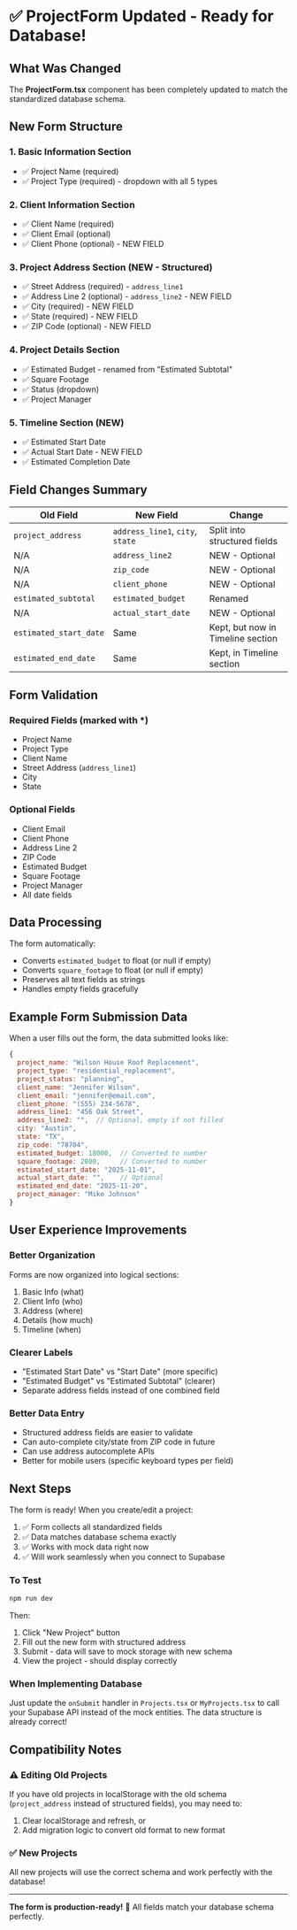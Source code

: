 # ✅ ProjectForm Updated - Ready for Database!

## What Was Changed

The **ProjectForm.tsx** component has been completely updated to match the standardized database schema.

## New Form Structure

### 1. Basic Information Section

- ✅ Project Name (required)
- ✅ Project Type (required) - dropdown with all 5 types

### 2. Client Information Section

- ✅ Client Name (required)
- ✅ Client Email (optional)
- ✅ Client Phone (optional) - NEW FIELD

### 3. Project Address Section (NEW - Structured)

- ✅ Street Address (required) - `address_line1`
- ✅ Address Line 2 (optional) - `address_line2` - NEW FIELD
- ✅ City (required) - NEW FIELD
- ✅ State (required) - NEW FIELD
- ✅ ZIP Code (optional) - NEW FIELD

### 4. Project Details Section

- ✅ Estimated Budget - renamed from "Estimated Subtotal"
- ✅ Square Footage
- ✅ Status (dropdown)
- ✅ Project Manager

### 5. Timeline Section (NEW)

- ✅ Estimated Start Date
- ✅ Actual Start Date - NEW FIELD
- ✅ Estimated Completion Date

## Field Changes Summary

| Old Field              | New Field                        | Change                            |
| ---------------------- | -------------------------------- | --------------------------------- |
| `project_address`      | `address_line1`, `city`, `state` | Split into structured fields      |
| N/A                    | `address_line2`                  | NEW - Optional                    |
| N/A                    | `zip_code`                       | NEW - Optional                    |
| N/A                    | `client_phone`                   | NEW - Optional                    |
| `estimated_subtotal`   | `estimated_budget`               | Renamed                           |
| N/A                    | `actual_start_date`              | NEW - Optional                    |
| `estimated_start_date` | Same                             | Kept, but now in Timeline section |
| `estimated_end_date`   | Same                             | Kept, in Timeline section         |

## Form Validation

### Required Fields (marked with \*)

- Project Name
- Project Type
- Client Name
- Street Address (`address_line1`)
- City
- State

### Optional Fields

- Client Email
- Client Phone
- Address Line 2
- ZIP Code
- Estimated Budget
- Square Footage
- Project Manager
- All date fields

## Data Processing

The form automatically:

- Converts `estimated_budget` to float (or null if empty)
- Converts `square_footage` to float (or null if empty)
- Preserves all text fields as strings
- Handles empty fields gracefully

## Example Form Submission Data

When a user fills out the form, the data submitted looks like:

```javascript
{
  project_name: "Wilson House Roof Replacement",
  project_type: "residential_replacement",
  project_status: "planning",
  client_name: "Jennifer Wilson",
  client_email: "jennifer@email.com",
  client_phone: "(555) 234-5678",
  address_line1: "456 Oak Street",
  address_line2: "",  // Optional, empty if not filled
  city: "Austin",
  state: "TX",
  zip_code: "78704",
  estimated_budget: 18000,  // Converted to number
  square_footage: 2800,     // Converted to number
  estimated_start_date: "2025-11-01",
  actual_start_date: "",    // Optional
  estimated_end_date: "2025-11-20",
  project_manager: "Mike Johnson"
}
```

## User Experience Improvements

### Better Organization

Forms are now organized into logical sections:

1. Basic Info (what)
2. Client Info (who)
3. Address (where)
4. Details (how much)
5. Timeline (when)

### Clearer Labels

- "Estimated Start Date" vs "Start Date" (more specific)
- "Estimated Budget" vs "Estimated Subtotal" (clearer)
- Separate address fields instead of one combined field

### Better Data Entry

- Structured address fields are easier to validate
- Can auto-complete city/state from ZIP code in future
- Can use address autocomplete APIs
- Better for mobile users (specific keyboard types per field)

## Next Steps

The form is ready! When you create/edit a project:

1. ✅ Form collects all standardized fields
2. ✅ Data matches database schema exactly
3. ✅ Works with mock data right now
4. ✅ Will work seamlessly when you connect to Supabase

### To Test

```bash
npm run dev
```

Then:

1. Click "New Project" button
2. Fill out the new form with structured address
3. Submit - data will save to mock storage with new schema
4. View the project - should display correctly

### When Implementing Database

Just update the `onSubmit` handler in `Projects.tsx` or `MyProjects.tsx` to call your Supabase API instead of the mock entities. The data structure is already correct!

## Compatibility Notes

### ⚠️ Editing Old Projects

If you have old projects in localStorage with the old schema (`project_address` instead of structured fields), you may need to:

1. Clear localStorage and refresh, or
2. Add migration logic to convert old format to new format

### ✅ New Projects

All new projects will use the correct schema and work perfectly with the database!

---

**The form is production-ready!** 🎉 All fields match your database schema perfectly.
